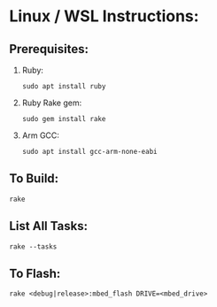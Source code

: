 # Linux / WSL Instructions:

## Prerequisites:

1. Ruby:

    `sudo apt install ruby`

2. Ruby Rake gem:

    `sudo gem install rake`

3. Arm GCC:

    `sudo apt install gcc-arm-none-eabi`

## To Build:

`rake`

## List All Tasks:

`rake --tasks`

## To Flash:

`rake <debug|release>:mbed_flash DRIVE=<mbed_drive>`



